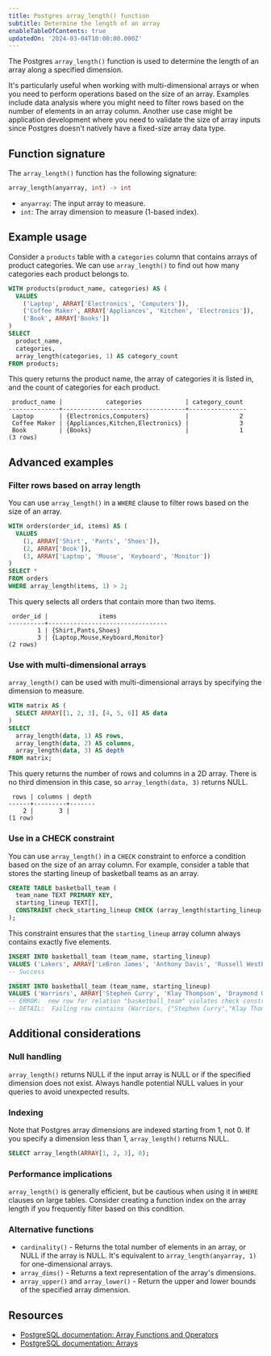 ```yaml
---
title: Postgres array_length() function
subtitle: Determine the length of an array
enableTableOfContents: true
updatedOn: '2024-03-04T10:00:00.000Z'
---
```


The Postgres `array_length()` function is used to determine the length of an array along a specified dimension.

It's particularly useful when working with multi-dimensional arrays or when you need to perform operations based on the size of an array. Examples include data analysis where you might need to filter rows based on the number of elements in an array column. Another use case might be application development where you need to validate the size of array inputs since Postgres doesn't natively have a fixed-size array data type.

<CTA />

## Function signature

The `array_length()` function has the following signature:

```sql
array_length(anyarray, int) -> int
```

- `anyarray`: The input array to measure.
- `int`: The array dimension to measure (1-based index).

## Example usage

Consider a `products` table with a `categories` column that contains arrays of product categories. We can use `array_length()` to find out how many categories each product belongs to.

```sql
WITH products(product_name, categories) AS (
  VALUES
    ('Laptop', ARRAY['Electronics', 'Computers']),
    ('Coffee Maker', ARRAY['Appliances', 'Kitchen', 'Electronics']),
    ('Book', ARRAY['Books'])
)
SELECT
  product_name,
  categories,
  array_length(categories, 1) AS category_count
FROM products;
```

This query returns the product name, the array of categories it is listed in, and the count of categories for each product.

```text
 product_name |            categories            | category_count
--------------+----------------------------------+----------------
 Laptop       | {Electronics,Computers}          |              2
 Coffee Maker | {Appliances,Kitchen,Electronics} |              3
 Book         | {Books}                          |              1
(3 rows)
```

## Advanced examples

### Filter rows based on array length

You can use `array_length()` in a `WHERE` clause to filter rows based on the size of an array.

```sql
WITH orders(order_id, items) AS (
  VALUES
    (1, ARRAY['Shirt', 'Pants', 'Shoes']),
    (2, ARRAY['Book']),
    (3, ARRAY['Laptop', 'Mouse', 'Keyboard', 'Monitor'])
)
SELECT *
FROM orders
WHERE array_length(items, 1) > 2;
```

This query selects all orders that contain more than two items.

```text
 order_id |              items
----------+---------------------------------
        1 | {Shirt,Pants,Shoes}
        3 | {Laptop,Mouse,Keyboard,Monitor}
(2 rows)
```

### Use with multi-dimensional arrays

`array_length()` can be used with multi-dimensional arrays by specifying the dimension to measure.

```sql
WITH matrix AS (
  SELECT ARRAY[[1, 2, 3], [4, 5, 6]] AS data
)
SELECT
  array_length(data, 1) AS rows,
  array_length(data, 2) AS columns,
  array_length(data, 3) AS depth
FROM matrix;
```

This query returns the number of rows and columns in a 2D array. There is no third dimension in this case, so `array_length(data, 3)` returns NULL.

```text
 rows | columns | depth
------+---------+-------
    2 |       3 |
(1 row)
```

### Use in a CHECK constraint

You can use `array_length()` in a `CHECK` constraint to enforce a condition based on the size of an array column. For example, consider a table that stores the starting lineup of basketball teams as an array.

```sql
CREATE TABLE basketball_team (
  team_name TEXT PRIMARY KEY,
  starting_lineup TEXT[],
  CONSTRAINT check_starting_lineup CHECK (array_length(starting_lineup, 1) = 5)
);
```

This constraint ensures that the `starting_lineup` array column always contains exactly five elements.

```sql
INSERT INTO basketball_team (team_name, starting_lineup)
VALUES ('Lakers', ARRAY['LeBron James', 'Anthony Davis', 'Russell Westbrook', 'Carmelo Anthony', 'Dwight Howard']);
-- Success

INSERT INTO basketball_team (team_name, starting_lineup)
VALUES ('Warriors', ARRAY['Stephen Curry', 'Klay Thompson', 'Draymond Green']);
-- ERROR:  new row for relation "basketball_team" violates check constraint "check_starting_lineup"
-- DETAIL:  Failing row contains (Warriors, {"Stephen Curry","Klay Thompson","Draymond Green"}).
```

## Additional considerations

### Null handling

`array_length()` returns NULL if the input array is NULL or if the specified dimension does not exist. Always handle potential NULL values in your queries to avoid unexpected results.

### Indexing

Note that Postgres array dimensions are indexed starting from 1, not 0. If you specify a dimension less than 1, `array_length()` returns NULL.

```sql
SELECT array_length(ARRAY[1, 2, 3], 0);
```

### Performance implications

`array_length()` is generally efficient, but be cautious when using it in `WHERE` clauses on large tables. Consider creating a function index on the array length if you frequently filter based on this condition.

### Alternative functions

- `cardinality()` - Returns the total number of elements in an array, or NULL if the array is NULL. It's equivalent to `array_length(anyarray, 1)` for one-dimensional arrays.
- `array_dims()` - Returns a text representation of the array's dimensions.
- `array_upper()` and `array_lower()` - Return the upper and lower bounds of the specified array dimension.

## Resources

- [PostgreSQL documentation: Array Functions and Operators](https://www.postgresql.org/docs/current/functions-array.html)
- [PostgreSQL documentation: Arrays](https://www.postgresql.org/docs/current/arrays.html)
